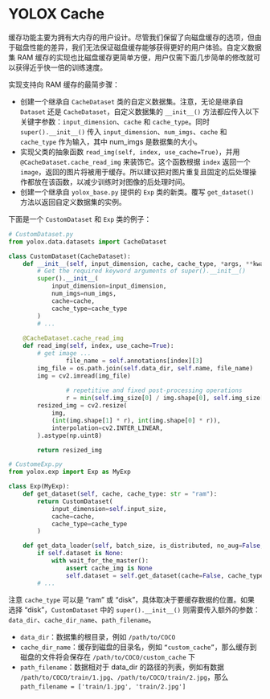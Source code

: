 # YOLOX Cache

缓存功能主要为拥有大内存的用户设计。尽管我们保留了向磁盘缓存的选项，但由于磁盘性能的差异，我们无法保证磁盘缓存能够获得更好的用户体验。自定义数据集 RAM 缓存的实现也比磁盘缓存更简单方便，用户仅需下面几步简单的修改就可以获得近乎快一倍的训练速度。

实现支持向 RAM 缓存的最简步骤：

- 创建一个继承自 `CacheDataset` 类的自定义数据集。注意，无论是继承自 `Dataset` 还是 `CacheDataset`，自定义数据集的 `__init__()` 方法都应传入以下关键字参数：`input_dimension`、`cache` 和 `cache_type`。同时 `super().__init__()` 传入 `input_dimension`、`num_imgs`、`cache` 和 `cache_type` 作为输入，其中 num_imgs 是数据集的大小。
- 实现父类的抽象函数 `read_img(self, index, use_cache=True)`，并用 `@CacheDataset.cache_read_img` 来装饰它。这个函数根据 `index` 返回一个 `image`，返回的图片将被用于缓存。所以建议把对图片重复且固定的后处理操作都放在该函数，以减少训练时对图像的后处理时间。
- 创建一个继承自 `yolox_base.py` 提供的 `Exp` 类的新类。覆写 `get_dataset()` 方法以返回自定义数据集的实例。

下面是一个 `CustomDataset` 和 `Exp` 类的例子：

```python
# CustomDataset.py
from yolox.data.datasets import CacheDataset

class CustomDataset(CacheDataset):
    def __init__(self, input_dimension, cache, cache_type, *args, **kwargs):
      	# Get the required keyword arguments of super().__init__()
        super().__init__(
            input_dimension=input_dimension,
            num_imgs=num_imgs,
            cache=cache,
            cache_type=cache_type
        )
        # ...
        
    @CacheDataset.cache_read_img
    def read_img(self, index, use_cache=True):
        # get image ...
				file_name = self.annotations[index][3]
        img_file = os.path.join(self.data_dir, self.name, file_name)
        img = cv2.imread(img_file)
				
				# repetitive and fixed post-processing operations
				r = min(self.img_size[0] / img.shape[0], self.img_size[1] / img.shape[1])
        resized_img = cv2.resize(
            img,
            (int(img.shape[1] * r), int(img.shape[0] * r)),
            interpolation=cv2.INTER_LINEAR,
        ).astype(np.uint8)

        return resized_img

# CustomeExp.py
from yolox.exp import Exp as MyExp

class Exp(MyExp):
    def get_dataset(self, cache, cache_type: str = "ram"):
        return CustomDataset(
            input_dimension=self.input_size,
            cache=cache,
            cache_type=cache_type
        )

    def get_data_loader(self, batch_size, is_distributed, no_aug=False, cache_img: str = None):
        if self.dataset is None:
            with wait_for_the_master():
                assert cache_img is None
                self.dataset = self.get_dataset(cache=False, cache_type=cache_img)
        # ...
```

注意 `cache_type` 可以是 “ram” 或 “disk”，具体取决于要缓存数据的位置。如果选择 “disk”，`CustomDataset` 中的 `super().__init__()` 则需要传入额外的参数：`data_dir`、`cache_dir_name`、`path_filename`。

- `data_dir`：数据集的根目录，例如 `/path/to/COCO`
- `cache_dir_name`：缓存到磁盘的目录名，例如 `“custom_cache”`，那么缓存到磁盘的文件将会保存在 `/path/to/COCO/custom_cache` 下
- `path_filename`：数据相对于 data_dir 的路径的列表，例如有数据 `/path/to/COCO/train/1.jpg`、`/path/to/COCO/train/2.jpg`，那么 `path_filename = ['train/1.jpg', 'train/2.jpg']`
